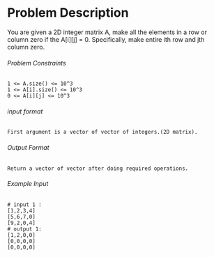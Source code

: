 # Problem Description

You are given a 2D integer matrix A, make all the elements in a row or column zero if the A[i][j] = 0. Specifically, make entire ith row and jth column zero.

###### Problem Constraints

```
1 <= A.size() <= 10^3
1 <= A[i].size() <= 10^3
0 <= A[i][j] <= 10^3
```

###### input format

``` 
First argument is a vector of vector of integers.(2D matrix).
```

###### Output Format

```
Return a vector of vector after doing required operations.
```

###### Example Input

```
# input 1 : 
[1,2,3,4]
[5,6,7,0]
[9,2,0,4]
# output 1: 
[1,2,0,0]
[0,0,0,0]
[0,0,0,0]

```
